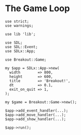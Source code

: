 # The Game Loop

    use strict;
    use warnings;

    use lib 'lib';

    use SDL;
    use SDL::Event;
    use SDLx::App;

    use Breakout::Game;

    my $app = SDLx::App->new(
      width        => 800,
      height       => 600,
      title        => 'Breakout!',
      dt           => 0.1,
      exit_on_quit => 1,
    );

    my $game = Breakout::Game->new();

    $app->add_event_handler(...);
    $app->add_move_handler(...);
    $app->add_show_handler(...);

    $app->run();
